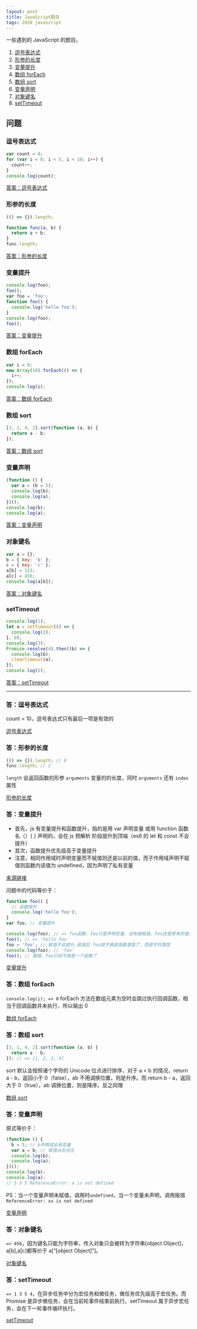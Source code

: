 ```yaml
---
layout: post
title: JavaScript题目
tags: 2020 javascript
---
```


一些遇到的 JavaScript 的题目。

1. [逗号表达式](#逗号表达式)
2. [形参的长度](#形参的长度)
3. [变量提升](#变量提升)
4. [数组 forEach](#数组foreach)
5. [数组 sort](#数组sort)
6. [变量声明](#变量声明)
7. [对象键名](#对象键名)
8. [setTimeout](#settimeout)

## 问题

### 逗号表达式

```js
var count = 0;
for (var i = 0; i < 5, i < 10; i++) {
  count++;
}
console.log(count);
```

[答案：逗号表达式](#答逗号表达式)

### 形参的长度

```js
(() => {}).length;

function func(a, b) {
  return a + b;
}
func.length;
```

[答案：形参的长度](#答形参的长度)

### 变量提升

```js
console.log(foo);
foo();
var foo = 'foo';
function foo() {
  console.log('hello foo');
}
console.log(foo);
foo();
```

[答案：变量提升](#答变量提升)

### 数组 forEach

```js
var i = 0;
new Array(10).forEach(() => {
  i++;
});
console.log(i);
```

[答案：数组 forEach](#答数组foreach)

### 数组 sort

```js
[3, 1, 4, 2].sort(function (a, b) {
  return a - b;
});
```

[答案：数组 sort](#答数组sort)

### 变量声明

```js
(function () {
  var a = (b = 5);
  console.log(b);
  console.log(a);
})();
console.log(b);
console.log(a);
```

[答案：变量声明](#答变量声明)

### 对象键名

```js
var a = {};
b = { key: 'b' };
c = { key: 'c' };
a[b] = 123;
a[c] = 456;
console.log(a[b]);
```

[答案：对象键名](答对象键名)

### setTimeout

```js
console.log(1);
let a = setTimeout(() => {
  console.log(2);
}, 0);
console.log(3);
Promise.resolve(4).then((b) => {
  console.log(b);
  clearTimeout(a);
});
console.log(5);
```

[答案：setTimeout](#答settimeout)

<hr >

### 答：逗号表达式

count = 10，逗号表达式只有最后一项是有效的

[逗号表达式](#逗号表达式)

### 答：形参的长度

```js
(() => {}).length; // 0
func.length; // 2
```

`length` 会返回函数的形参 `arguments` 变量的的长度，同时 `arguments` 还有 `index` 属性

[形参的长度](#形参的长度)

### 答：变量提升

- 首先，js 有变量提升和函数提升，指的是用 var 声明变量 或用 function 函数名（）{ } 声明的，会在 js 预解析 阶段提升到顶端（es6 的 let 和 const 不会提升）
- 其次，函数提升优先级高于变量提升
- 注意，相同作用域时声明变量而不赋值则还是以前的值，而子作用域声明不赋值则函数内该值为 undefined，因为声明了私有变量

[来源链接](https://www.nowcoder.com/questionTerminal/334707e784d2480894a73c6584c68786)

问题中的代码等价于：

```js
function foo() {
  // 函数提升
  console.log('hello foo');
}
var foo; // 变量提升

console.log(foo); // => foo函数，foo只是声明变量，没有被赋值，foo还是原来的值，参考三
foo(); // => 'hello foo'
foo = 'foo'; // 赋值不会提升,赋值后 foo就不再是函数类型了，而是字符类型
console.log(foo); // 'foo'
foo(); // 报错，foo已经不再是一个函数了
```

[变量提升](#变量提升)

### 答：数组 forEach

`console.log(i); => 0` forEach 方法在数组元素为空时会跳过执行回调函数，相当于回调函数并未执行，所以输出 0

[数组 forEach](#数组foreach)

### 答：数组 sort

```js
[3, 1, 4, 2].sort(function (a, b) {
  return a - b;
}); // => [1, 2, 3, 4]
```

sort 默认会按照诸个字符的 Unicode 位点进行排序，对于 a < b 的情况，return a - b，返回小于 0（false），ab 不用调换位置，则是升序。而 return b - a，返回大于 0（true），ab 调换位置，则是降序。反之同理

[数组 sort](#数组sort)

### 答：变量声明

原式等价于：

```js
(function () {
  b = 5; // b声明成全局变量
  var a = b; // 赋值从右往左
  console.log(b);
  console.log(a);
})();
console.log(b);
console.log(a);
// 5 5 5 ReferenceError: a is not defined
```

PS：当一个变量声明未赋值，调用时`undefined`，当一个变量未声明，调用报错`ReferenceError: xx is not defined`

[变量声明](#变量声明)

### 答：对象键名

`=> 456`，因为键名只能为字符串，传入对象只会被转为字符串[object Object]，a[b],a[c]都等价于 a[“[object Object]”]。

[对象键名](#对象键名)

### 答：setTimeout

`=> 1 3 5 4`，在异步任务中分为宏任务和微任务，微任务优先级高于宏任务。而 Promise 是异步微任务，会在当前轮事件结束前执行。setTimeout 属于异步宏任务，会在下一轮事件循环执行。

[setTimeout](#settimeout)
